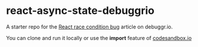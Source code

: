 # react-async-state-debuggrio

A starter repo for the [React race condition bug](https://debuggr.io/react-race-condition/) article on debuggr.io.

You can clone and run it locally or use the **import** feature of [codesandbox.io](https://codesandbox.io/s/)
